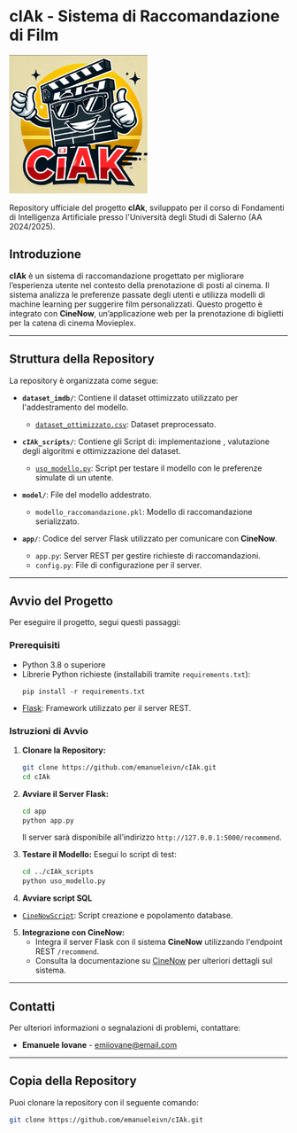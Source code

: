 # cIAk - Sistema di Raccomandazione di Film
<img src="https://github.com/emanueleivn/cIAk/blob/main/ciak_logo.png" alt="Logo progetto" width="250"/>

Repository ufficiale del progetto **cIAk**, sviluppato per il corso di Fondamenti di Intelligenza Artificiale presso l'Università degli Studi di Salerno (AA 2024/2025).

## Introduzione

**cIAk** è un sistema di raccomandazione progettato per migliorare l’esperienza utente nel contesto della prenotazione di posti al cinema. Il sistema analizza le preferenze passate degli utenti e utilizza modelli di machine learning per suggerire film personalizzati. Questo progetto è integrato con **CineNow**, un’applicazione web per la prenotazione di biglietti per la catena di cinema Movieplex.

---

## Struttura della Repository

La repository è organizzata come segue:

- **`dataset_imdb/`**: Contiene il dataset ottimizzato utilizzato per l'addestramento del modello.
  - [`dataset_ottimizzato.csv`](https://github.com/emanueleivn/cIAk/blob/main/dataset_imdb/dataset_ottimizzato.csv): Dataset preprocessato.
  
- **`cIAk_scripts/`**: Contiene gli Script di: implementazione , valutazione degli algoritmi e ottimizzazione del dataset.
  - [`uso_modello.py`](https://github.com/emanueleivn/cIAk/blob/main/cIAk_scripts/uso_modello.py): Script per testare il modello con le preferenze simulate di un utente.
  
- **`model/`**: File del modello addestrato.
  - `modello_raccomandazione.pkl`: Modello di raccomandazione serializzato.

- **`app/`**: Codice del server Flask utilizzato per comunicare con **CineNow**.
  - `app.py`: Server REST per gestire richieste di raccomandazioni.
  - `config.py`: File di configurazione per il server.

---

## Avvio del Progetto

Per eseguire il progetto, segui questi passaggi:

### Prerequisiti

- Python 3.8 o superiore
- Librerie Python richieste (installabili tramite `requirements.txt`):
  ```
  pip install -r requirements.txt
  ```
- [Flask](https://flask.palletsprojects.com/): Framework utilizzato per il server REST.

### Istruzioni di Avvio

1. **Clonare la Repository:**
   ```bash
   git clone https://github.com/emanueleivn/cIAk.git
   cd cIAk
   ```

2. **Avviare il Server Flask:**
   ```bash
   cd app
   python app.py
   ```
   Il server sarà disponibile all’indirizzo `http://127.0.0.1:5000/recommend`.

3. **Testare il Modello:**
   Esegui lo script di test:
   ```bash
   cd ../cIAk_scripts
   python uso_modello.py
   ```
4. **Avviare script SQL**
  - [`CineNowScript`]([https://github.com/emanueleivn/cIAk/blob/main/dataset_imdb/dataset_ottimizzato.csv](https://github.com/emanueleivn/cIAk/blob/main/CineNow/CineNowScript.sql)): Script creazione e popolamento database.
5. **Integrazione con CineNow:**
   - Integra il server Flask con il sistema **CineNow** utilizzando l'endpoint REST `/recommend`.
   - Consulta la documentazione su [CineNow](https://github.com/emanueleivn/CineNow) per ulteriori dettagli sul sistema.

---

## Contatti

Per ulteriori informazioni o segnalazioni di problemi, contattare:

- **Emanuele Iovane** - [emiiovane@email.com](mailto:emiiovane@email.com)

---

## Copia della Repository

Puoi clonare la repository con il seguente comando:
```bash
git clone https://github.com/emanueleivn/cIAk.git
```

